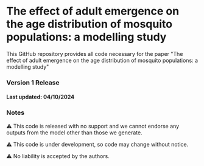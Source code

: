 # The effect of adult emergence on the age distribution of mosquito populations: a modelling study

This GitHub repository provides all code necessary for the paper "The effect of adult emergence on the age distribution of mosquito populations: a modelling study"

### Version 1 Release

#### Last updated: 04/10/2024

### Notes

:warning: This code is released with no support and we cannot endorse any outputs from the model other than those we generate.

:warning: This code is under development, so code may change without notice.

:warning: No liability is accepted by the authors.
